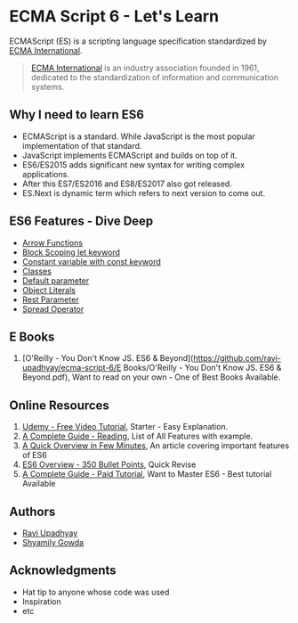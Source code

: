 # ECMA Script 6 - Let's Learn

ECMAScript (ES) is a scripting language specification standardized by [ECMA International](http://www.ecma-international.org/). 

> [ECMA International](http://www.ecma-international.org/) is an industry association founded in 1961, dedicated to the standardization of information and communication systems.

## Why I need to learn ES6

* ECMAScript is a standard. While JavaScript is the most popular implementation of that standard. 
* JavaScript implements ECMAScript and builds on top of it.
* ES6/ES2015 adds significant new syntax for writing complex applications.
* After this ES7/ES2016 and ES8/ES2017 also got released.
* ES.Next is dynamic term which refers to next version to come out.

## ES6 Features - Dive Deep

* [Arrow Functions](arrow-functions.md)
* [Block Scoping let keyword](block-scope.md)
* [Constant variable with const keyword](constants.md)
* [Classes](classes.md)
* [Default parameter](default-params.md)
* [Object Literals](object-literals.md)
* [Rest Parameter](rest-params.md)
* [Spread Operator](spread-operator.md)

## E Books

1. [O'Reilly - You Don't Know JS. ES6 & Beyond](https://github.com/ravi-upadhyay/ecma-script-6/E Books/O'Reilly - You Don't Know JS. ES6 & Beyond.pdf), Want to read on your own - One of Best Books Available.

## Online Resources

1. [Udemy - Free Video Tutorial](https://www.udemy.com/ecmascript2015/learn/v4/overview), Starter - Easy Explanation.
2. [A Complete Guide - Reading](http://es6-features.org), List of All Features with example.
3. [A Quick Overview in Few Minutes](https://www.frontendjournal.com/javascript-es6-learn-important-features-in-a-few-minutes/), An article covering important features of ES6
4. [ES6 Overview - 350 Bullet Points](https://ponyfoo.com/articles/es6), Quick Revise
5. [A Complete Guide - Paid Tutorial](https://es6.io/), Want to Master ES6 - Best tutorial Available

## Authors

* [Ravi Upadhyay](https://github.com/Ravi-Upadhyay)
* [Shyamily Gowda](https://github.com/shyamily-gowda)

## Acknowledgments

* Hat tip to anyone whose code was used
* Inspiration
* etc


